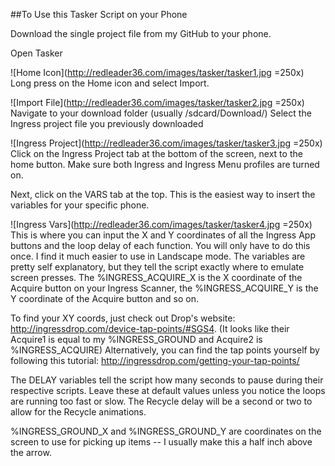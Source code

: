 ##To Use this Tasker Script on your Phone

Download the single project file from my GitHub to your phone.

Open Tasker

![Home Icon](http://redleader36.com/images/tasker/tasker1.jpg =250x)
Long press on the Home icon and select Import.

![Import File](http://redleader36.com/images/tasker/tasker2.jpg =250x)
Navigate to your download folder (usually /sdcard/Download/)
Select the Ingress project file you previously downloaded

![Ingress Project](http://redleader36.com/images/tasker/tasker3.jpg =250x)
Click on the Ingress Project tab at the bottom of the screen, next to the home button.
Make sure both Ingress and Ingress Menu profiles are turned on.

Next, click on the VARS tab at the top.  This is the easiest way to insert the variables for your specific phone.

![Ingress Vars](http://redleader36.com/images/tasker/tasker4.jpg =250x)
This is where you can input the X and Y coordinates of all the Ingress App buttons and the loop delay of each function.  You will only have to do this once.  I find it much easier to use in Landscape mode.  The variables are pretty self explanatory, but they tell the script exactly where to emulate screen presses.  The %INGRESS_ACQUIRE_X is the X coordinate of the Acquire button on your Ingress Scanner, the %INGRESS_ACQUIRE_Y is the Y coordinate of the Acquire button and so on.

To find your XY coords, just check out Drop's website: http://ingressdrop.com/device-tap-points/#SGS4.  (It looks like their Acquire1 is equal to my %INGRESS_GROUND and Acquire2 is %INGRESS_ACQUIRE)
Alternatively, you can find the tap points yourself by following this tutorial: http://ingressdrop.com/getting-your-tap-points/ 

The DELAY variables tell the script how many seconds to pause during their respective scripts.  Leave these at default values unless you notice the loops are running too fast or slow.  The Recycle delay will be a second or two to allow for the Recycle animations.

%INGRESS_GROUND_X and %INGRESS_GROUND_Y are coordinates on the screen to use for picking up items -- I usually make this a half inch above the arrow.
